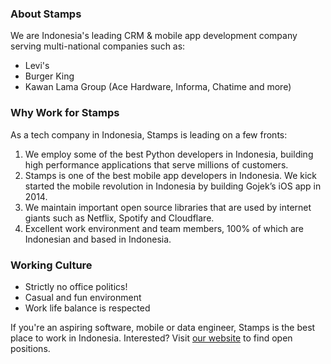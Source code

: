 ### About Stamps
We are Indonesia's leading CRM & mobile app development company serving multi-national companies such as:
* Levi's
* Burger King 
* Kawan Lama Group (Ace Hardware, Informa, Chatime and more)

### Why Work for Stamps
As a tech company in Indonesia, Stamps is leading on a few fronts:
1. We employ some of the best Python developers in Indonesia, building high performance applications that serve millions of customers.
2. Stamps is one of the best mobile app developers in Indonesia. We kick started the mobile revolution in Indonesia by building Gojek’s iOS app in 2014.
3. We maintain important open source libraries that are used by internet giants such as Netflix, Spotify and Cloudflare.
4. Excellent work environment and team members, 100% of which are Indonesian and based in Indonesia.

### Working Culture
* Strictly no office politics!
* Casual and fun environment
* Work life balance is respected

If you're an aspiring software, mobile or data engineer, Stamps is the best place to work in Indonesia. Interested? Visit [our website](https://about.stamps.id/careers/) to find open positions.

